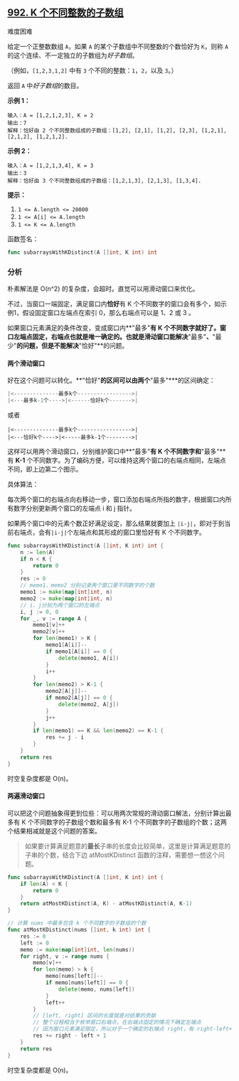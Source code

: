 ## [992. K 个不同整数的子数组](https://leetcode-cn.com/problems/subarrays-with-k-different-integers/)

难度困难

给定一个正整数数组 `A`，如果 `A` 的某个子数组中不同整数的个数恰好为 `K`，则称 `A` 的这个连续、不一定独立的子数组为*好子数组*。

（例如，`[1,2,3,1,2]` 中有 `3` 个不同的整数：`1`，`2`，以及 `3`。）

返回 `A` 中*好子数组*的数目。



**示例 1：**

```
输入：A = [1,2,1,2,3], K = 2
输出：7
解释：恰好由 2 个不同整数组成的子数组：[1,2], [2,1], [1,2], [2,3], [1,2,1], [2,1,2], [1,2,1,2].
```

**示例 2：**

```
输入：A = [1,2,1,3,4], K = 3
输出：3
解释：恰好由 3 个不同整数组成的子数组：[1,2,1,3], [2,1,3], [1,3,4].
```



**提示：**

1. `1 <= A.length <= 20000`
2. `1 <= A[i] <= A.length`
3. `1 <= K <= A.length`

函数签名：

```go
func subarraysWithKDistinct(A []int, K int) int
```

### 分析

朴素解法是 O(n^2) 的复杂度，会超时。直觉可以用滑动窗口来优化。

不过，当窗口一端固定，满足窗口内**恰好**有 K 个不同数字的窗口会有多个，如示例1，假设固定窗口左端点在索引 0，那么右端点可以是 1、2 或 3 。

如果窗口元素满足的条件改变，变成窗口内**"最多"**有 K 个不同数字就好了。窗口左端点固定，右端点也就是唯一确定的。也就是滑动窗口能解决**"最多"**、**"最少"**的问题，但是不能解决**"恰好"**的问题。

#### 两个滑动窗口

好在这个问题可以转化。**"恰好"**的区间可以由两个**"最多"***的区间确定：

```go
|<--------------最多k个----------------->|
|<---最多k-1个---->|<------恰好k个------->|
```

或者

```
|<--------------最多k个----------------->|
|<---恰好k个---->|<-----最多k-1个-------->|
```

这样可以用两个滑动窗口，分别维护窗口中**"最多"**有 **K** 个不同数字和**"最多"**有 **K-1** 个不同数字。为了编码方便，可以维持这两个窗口的右端点相同，左端点不同，即上边第二个图示。

具体算法：

每次两个窗口的右端点向右移动一步，窗口添加右端点所指的数字，根据窗口内所有数字分别更新两个窗口的左端点 i 和 j 指针。

如果两个窗口中的元素个数正好满足设定，那么结果就要加上 `|i-j|`，即对于到当前右端点，会有`|i-j|`个左端点和其形成的窗口里恰好有 K 个不同数字。

```go
func subarraysWithKDistinct(A []int, K int) int {
	n := len(A)
	if n < K {
		return 0
	}
	res := 0
	// memo1、memo2 分别记录两个窗口里不同数字的个数
	memo1 := make(map[int]int, n)
	memo2 := make(map[int]int, n)
	// i、j分别为两个窗口的左端点
	i, j := 0, 0
	for _, v := range A {
		memo1[v]++
		memo2[v]++
		for len(memo1) > K {
			memo1[A[i]]--
			if memo1[A[i]] == 0 {
				delete(memo1, A[i])
			}
			i++
		}
		for len(memo2) > K-1 {
			memo2[A[j]]--
			if memo2[A[j]] == 0 {
				delete(memo2, A[j])
			}
			j++
		}
		if len(memo1) == K && len(memo2) == K-1 {
			res += j - i
		}
	}
	return res
}

```

时空复杂度都是 O(n)。

#### 两遍滑动窗口

可以把这个问题抽象得更到位些：可以用两次常规的滑动窗口解法，分别计算出最多有 K 个不同数字的子数组个数和最多有 K-1 个不同数字的子数组的个数；这两个结果相减就是这个问题的答案。

>  如果要计算满足题意的**最长**子串的长度会比较简单，这里是计算满足题意的子串的个数，结合下边 atMostKDistinct 函数的注释，需要想一想这个问题。

```go
func subarraysWithKDistinct(A []int, K int) int {
	if len(A) < K {
		return 0
	}
	return atMostKDistinct(A, K) - atMostKDistinct(A, K-1)
}

// 计算 nums 中最多包含 k 个不同数字的子数组的个数
func atMostKDistinct(nums []int, k int) int {
	res := 0
	left := 0
	memo := make(map[int]int, len(nums))
	for right, v := range nums {
		memo[v]++
		for len(memo) > k {
			memo[nums[left]]--
			if memo[nums[left]] == 0 {
				delete(memo, nums[left])
			}
			left++
		}
		// [left, right] 区间的长度就是对结果的贡献
		// 整个过程相当于枚举窗口右端点，在右端点固定的情况下确定左端点
		// 因为窗口元素满足限定，所以对于一个确定的右端点 right，有 right-left+1 个子窗口满足限定
		res += right - left + 1
	}
	return res
}
```

时空复杂度都是 O(n)。